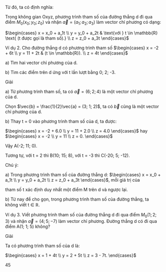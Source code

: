 Từ đó, ta có định nghĩa:

Trong không gian Oxyz, phương trình tham số của đường thẳng d đi qua điểm $M_0(x_0; y_0; z_0)$ và nhận $\vec{a} = (a_1; a_2; a_3)$ làm vector chỉ phương có dạng:

$\begin{cases}
x = x_0 + a_1t \\
y = y_0 + a_2t & \text{với } t \in \mathbb{R} \text{ (t được gọi là tham số).} \\
z = z_0 + a_3t
\end{cases}$

Ví dụ 2. Cho đường thẳng d có phương trình tham số $\begin{cases}
x = -2 + 6t \\
y = 11 + 2t & (t \in \mathbb{R}). \\
z = 4t
\end{cases}$

a) Tìm hai vector chỉ phương của d.

b) Tìm các điểm trên d ứng với t lần lượt bằng 0; 2; -3.

Giải

a) Từ phương trình tham số, ta có $\vec{a} = (6; 2; 4)$ là một vector chỉ phương của d.

Chọn $\vec{b} = \frac{1}{2}\vec{a} = (3; 1; 2)$, ta có $\vec{b}$ cũng là một vector chỉ phương của d.

b) Thay t = 0 vào phương trình tham số của d, ta được:

$\begin{cases}
x = -2 + 6.0 \\
y = 11 + 2.0 \\
z = 4.0
\end{cases}$ hay $\begin{cases}
x = -2 \\
y = 11 \\
z = 0.
\end{cases}$

Vậy A(-2; 11; 0).

Tương tự, với t = 2 thì B(10; 15; 8), với t = -3 thì C(-20; 5; -12).

Chú ý:

a) Trong phương trình tham số của đường thẳng d: $\begin{cases}
x = x_0 + a_1t \\
y = y_0 + a_2t \\
z = z_0 + a_3t
\end{cases}$, mỗi giá trị của

tham số t xác định duy nhất một điểm M trên d và ngược lại.

b) Từ nay để cho gọn, trong phương trình tham số của đường thẳng, ta không viết t ∈ ℝ.

Ví dụ 3. Viết phương trình tham số của đường thẳng d đi qua điểm $M_0(1; 2; 3)$ và nhận $\vec{a} = (4; 5; -7)$ làm vector chỉ phương. Đường thẳng d có đi qua điểm A(1; 1; 5) không?

Giải

Ta có phương trình tham số của d là:

$\begin{cases}
x = 1 + 4t \\
y = 2 + 5t \\
z = 3 - 7t.
\end{cases}$

45